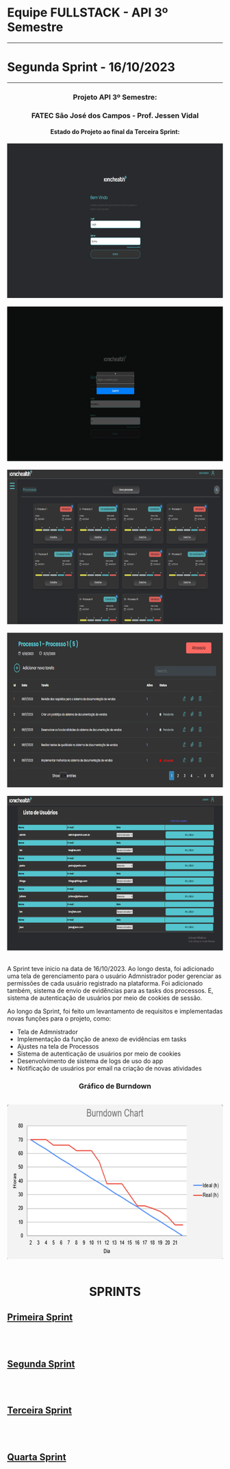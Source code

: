 
Equipe FULLSTACK - API 3º Semestre
==================================
**********************************
  Segunda Sprint - 16/10/2023
  ============================
  ****************************
###  <div align="center"> Projeto API 3º Semestre: </div>
  ### <div align="center"> FATEC São José dos Campos - Prof. Jessen Vidal </div>



  #### <div align="center"> Estado do Projeto ao final da Terceira Sprint: </div>
  
  <div align="center"> <img src="/readme/home.png "width="640" height="360"> </div>
  <br>
  <div align="center"> <img src="/readme/autentic.png "width="640" height="360"> </div>
  <br>
  <div align="center"> <img src="/readme/processos.png "width="640" height="360"> </div>
  <br>
  <div align="center"> <img src="/readme/task.png "width="640" height="360"> </div>
  <br>
  <div align="center"> <img src="/readme/admin.png "width="640" height="360"> </div>
  <br>
  
  

 
 
A Sprint teve inicio na data de 16/10/2023. Ao longo desta, foi adicionado uma tela de gerenciamento para o usuário Admnistrador poder gerenciar as permissões de cada usuário registrado na plataforma. Foi adicionado também, sistema de envio de evidências para as tasks dos processos. E, sistema de autenticação de usuários por meio de cookies de sessão.





Ao longo da Sprint, foi feito um levantamento de requisitos e implementadas novas funções para o projeto, como:


- Tela de Admnistrador
- Implementação da função de anexo de evidências em tasks
- Ajustes na tela de Processos
- Sistema de autenticação de usuários por meio de cookies
- Desenvolvimento de sistema de logs de uso do app
- Notificação de usuários por email na criação de novas atividades
  

### <p align = "center">Gráfico de Burndown


 <br>
  <div align="center"> <img src="/readme/burndown3.png "width="640" height="360"> </div>
  <br>
  
  
  # <p align="center">SPRINTS

  ## <a href="https://github.com/Equipe-FULLSTACK/API-3/tree/Sprint1">Primeira Sprint</a>
  ## <br>
  ## <a href="https://github.com/Equipe-FULLSTACK/API-3/tree/Sprint2">Segunda Sprint</a>
  ## <br>
  ## <a href="https://github.com/Equipe-FULLSTACK/API-3/tree/Sprint3">Terceira Sprint</a>
  ## <br>
  ## <a href="https://github.com/Equipe-FULLSTACK/API-3/tree/Sprint4">Quarta Sprint</a>
